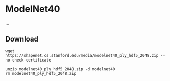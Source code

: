 # **ModelNet40**

...

## **Download**
~~~
wget https://shapenet.cs.stanford.edu/media/modelnet40_ply_hdf5_2048.zip --no-check-certificate
~~~
~~~
unzip modelnet40_ply_hdf5_2048.zip -d modelnet40
rm modelnet40_ply_hdf5_2048.zip
~~~